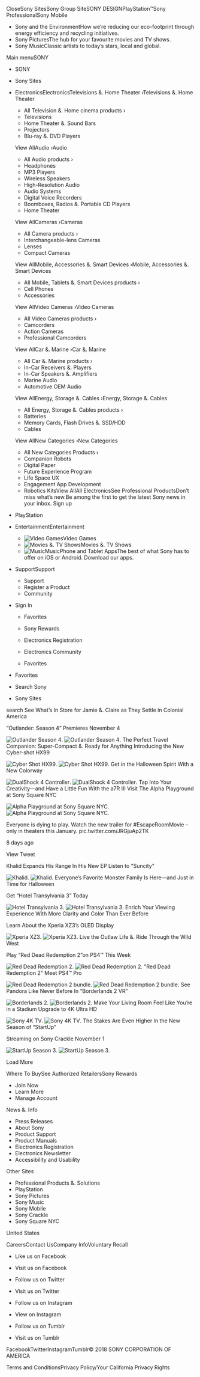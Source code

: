 Close<img src="//www.sony.com/assets/images/close-btn-x.png?fa48f775a334600f47f403ffb303d1e7&amp;wid=12" alt="" class="u-nav-close-btn-img">Sony Sites<img src="//www.sony.com/image/9a512bd93333b3c884bdbe2ba1581755?fmt=jpeg&amp;wid=370" alt="" class="u-nav-primary-img">Sony Group Site<img src="//www.sony.com/image/9762859c83b5616a7c75b2714c2e7d76?fmt=jpeg&amp;wid=370" alt="" class="u-nav-primary-img">SONY DESIGN<img src="//www.sony.com/image/5b83005cbb02abbc2878e29b23a3c362?fmt=jpeg&amp;wid=370" alt="" class="u-nav-primary-img">PlayStation™<img src="//www.sony.com/image/65c210a5a7b4a59a9963df8a4e0835da?fmt=jpeg&amp;wid=370" alt="" class="u-nav-primary-img">Sony Professional<img src="//www.sony.com/image/bf805a8b340105d03fcff55e3d22fb18?fmt=jpeg&amp;wid=370" alt="" class="u-nav-primary-img">Sony Mobile

*   Sony and the EnvironmentHow we’re reducing our eco-footprint through energy efficiency and recycling initiatives.
*   Sony PicturesThe hub for your favourite movies and TV shows.
*   Sony MusicClassic artists to today’s stars, local and global.

Main menuSONY

*   SONY
*   Sony Sites
*   ElectronicsElectronicsTelevisions &. Home Theater ›Televisions &. Home Theater
    
    *   All Television &. Home cinema products ›
    *   Televisions
    *   Home Theater &. Sound Bars
    *   Projectors
    *   Blu-ray &. DVD Players
    
    View AllAudio ›Audio
    
    *   All Audio products ›
    *   Headphones
    *   MP3 Players
    *   Wireless Speakers
    *   High-Resolution Audio
    *   Audio Systems
    *   Digital Voice Recorders
    *   Boomboxes, Radios &. Portable CD Players
    *   Home Theater
    
    View AllCameras ›Cameras
    
    *   All Camera products ›
    *   Interchangeable-lens Cameras
    *   Lenses
    *   Compact Cameras
    
    View AllMobile, Accessories &. Smart Devices ›Mobile, Accessories &. Smart Devices
    
    *   All Mobile, Tablets &. Smart Devices products ›
    *   Cell Phones
    *   Accessories
    
    View AllVideo Cameras ›Video Cameras
    
    *   All Video Cameras products ›
    *   Camcorders
    *   Action Cameras
    *   Professional Camcorders
    
    View AllCar &. Marine ›Car &. Marine
    
    *   All Car &. Marine products ›
    *   In-Car Receivers &. Players
    *   In-Car Speakers &. Amplifiers
    *   Marine Audio
    *   Automotive OEM Audio
    
    View AllEnergy, Storage &. Cables ›Energy, Storage &. Cables
    
    *   All Energy, Storage &. Cables products ›
    *   Batteries
    *   Memory Cards, Flash Drives &. SSD/HDD
    *   Cables
    
    View AllNew Categories ›New Categories
    *   All New Categories Products ›
    *   Companion Robots
    *   Digital Paper
    *   Future Experience Program
    *   Life Space UX
    *   Engagement App Development
    *   Robotics KitsView AllAll ElectronicsSee Professional Products<img src="//www.sony.com/image/73af50e8d496b98be27c316fba0cb511?fmt=jpeg&amp;wid=218" alt="" class="iq-img">Don’t miss what’s new.Be among the first to get the latest Sony news in your inbox. Sign up
*   PlayStation
*   EntertainmentEntertainment
    *   <img src="//www.sony.com/image/c8d568c456f06d3fa734b3331f100352?fmt=png-alpha&amp;wid=192&amp;hei=106" alt="Video Games" class="0 ">Video Games
    *   <img src="//www.sony.com/image/fc437c3658eed4b903e04f558e383d72?fmt=png-alpha&amp;wid=192&amp;hei=106" alt="Movies &amp. TV Shows" class="0 ">Movies &. TV Shows
    *   <img src="//www.sony.com/image/e783b1218f8069830c258b94aa5870c2?fmt=png-alpha&amp;wid=192&amp;hei=106" alt="Music" class="0 ">Music<img src="//www.sony.com/image/7a959cd929b51c2272e8fa8e9e8ed184?fmt=png-alpha&amp;wid=218" alt="" class="">Phone and Tablet AppsThe best of what Sony has to offer on iOS or Android. Download our apps.
*   SupportSupport
    *   <img src="//www.sony.com/image/bf43c4ef8c2eb71880b73f458ec57373?fmt=png-alpha&amp;wid=192&amp;hei=106" alt="" class="0 ">Support
    *   <img src="//www.sony.com/image/9e54e9a0759ae334e03e85366d4ba231?fmt=png-alpha&amp;wid=192&amp;hei=106" alt="" class="0 ">Register a Product
    *   <img src="//www.sony.com/image/b40fc153416e1395537a641506dd9fb8?fmt=png-alpha&amp;wid=192&amp;hei=106" alt="" class="0 ">Community

*   Sign In
    
    *   Favorites
    
    *   Sony Rewards
    *   Electronics Registration
    *   Electronics Community
    *   Favorites
*   Favorites
*   Search Sony
*   Sony Sites

search See What’s In Store for Jamie &. Claire as They Settle in Colonial America

“Outlander: Season 4” Premieres November 4

<img class="bg-img" data-linkname="en:set\_e:position\_1|\_5x2-1:video:tv:OutlanderSeason4-October-25-2018:sptv:image:YMVizqMN83o" data-analytics-event="content" data-analytics-category="tile" data-analytics-action="click" data-analytics-name="See What’s In Store for Jamie &amp. Claire as They Settle in Colonial America YMVizqMN83o Outlander-Season-4" data-img1x="/content/dam/sony/homepage/2018-october/10-25/OutlanderSeason4-600x600.jpg" data-img2x="/content/dam/sony/homepage/2018-october/10-25/OutlanderSeason4-1276x500.jpg" src="/content/dam/sony/homepage/2018-october/10-25/OutlanderSeason4-1276x500.jpg" alt="Outlander Season 4 "/>. <img class="bg-img" data-linkname="en:set\_e:position\_1|\_5x2-1:video:tv:OutlanderSeason4-October-25-2018:sptv:image-mobile:YMVizqMN83o" data-analytics-event="content" data-analytics-category="tile" data-analytics-action="click" data-analytics-name="See What’s In Store for Jamie &amp. Claire as They Settle in Colonial America YMVizqMN83o Outlander-Season-4" data-img1x="/content/dam/sony/homepage/2018-october/10-25/OutlanderSeason4-600x600.jpg" data-img2x="/content/dam/sony/homepage/2018-october/10-25/OutlanderSeason4-1276x500.jpg" src="/content/dam/sony/homepage/2018-october/10-25/OutlanderSeason4-600x600.jpg" alt="Outlander Season 4 "/>. The Perfect Travel Companion: Super-Compact &. Ready for Anything Introducing the New Cyber-shot HX99

<img class="bg-img" data-linkname="en:set\_b:position\_1|\_2x2-1:image:professional:CyberShotHX99-October-25-2018:pro:image" data-analytics-event="content" data-analytics-category="tile" data-analytics-action="click" data-analytics-name="The Perfect Travel Companion: Super-Compact &amp. Ready for Anything Cyber-Shot-HX99" data-img1x="/content/dam/sony/homepage/2018-october/10-25/CybershotHX99-600x600.jpg" data-img2x="/content/dam/sony/homepage/2018-october/10-25/CybershotHX99-600x600.jpg" src="/content/dam/sony/homepage/2018-october/10-25/CybershotHX99-600x600.jpg" alt="Cyber Shot HX99"/>. <img class="bg-img" data-linkname="en:set\_b:position\_1|\_2x2-1:image:professional:CyberShotHX99-October-25-2018:pro:image-mobile:" data-analytics-event="content" data-analytics-category="tile" data-analytics-action="click" data-analytics-name="The Perfect Travel Companion: Super-Compact &amp. Ready for Anything Cyber-Shot-HX99" data-img1x="/content/dam/sony/homepage/2018-october/10-25/CybershotHX99-600x600.jpg" data-img2x="/content/dam/sony/homepage/2018-october/10-25/CybershotHX99-600x600.jpg" src="/content/dam/sony/homepage/2018-october/10-25/CybershotHX99-600x600.jpg" alt="Cyber Shot HX99"/>. Get in the Halloween Spirit With a New Colorway

<img class="bg-img" data-linkname="en:set\_b:position\_1|\_2x1-3:image:playstation:DualShock4Controller-October-25-2018:ps:image" data-analytics-event="content" data-analytics-category="tile" data-analytics-action="click" data-analytics-name="Get in the Halloween Spirit Dual-Shock-4-Controller" data-img1x="/content/dam/sony/homepage/2018-october/10-25/PSDualShock-600x600.jpg" data-img2x="/content/dam/sony/homepage/2018-october/10-25/PSDualShock-600x600.jpg" src="/content/dam/sony/homepage/2018-october/10-25/PSDualShock-600x600.jpg" alt="DualShock 4 Controller"/>. <img class="bg-img" data-linkname="en:set\_b:position\_1|\_2x1-3:image:playstation:DualShock4Controller-October-25-2018:ps:image-mobile:" data-analytics-event="content" data-analytics-category="tile" data-analytics-action="click" data-analytics-name="Get in the Halloween Spirit Dual-Shock-4-Controller" data-img1x="/content/dam/sony/homepage/2018-october/10-25/PSDualShock-600x600.jpg" data-img2x="/content/dam/sony/homepage/2018-october/10-25/PSDualShock-600x600.jpg" src="/content/dam/sony/homepage/2018-october/10-25/PSDualShock-600x600.jpg" alt="DualShock 4 Controller"/>. Tap Into Your Creativity—and Have a Little Fun With the a7R III Visit The Alpha Playground at Sony Square NYC

<img class="bg-img" data-linkname="en:set\_b:position\_1|\_1x1-4:image:electronics:AlphaPlaygroundSSNYC-October-25-2018:sca:image" data-analytics-event="content" data-analytics-category="tile" data-analytics-action="click" data-analytics-name="Tap Into Your Creativity—and Have a Little Fun With the a7R III Alpha-Playground-SSNYC" data-img1x="/content/dam/sony/homepage/2018-october/10-25/AlphaPlayground-600x600.jpg" data-img2x="/content/dam/sony/homepage/2018-october/10-25/AlphaPlayground-745x500.jpg" src="/content/dam/sony/homepage/2018-october/10-25/AlphaPlayground-745x500.jpg" alt="Alpha Playground at Sony Square NYC "/>. <img class="bg-img" data-linkname="en:set\_b:position\_1|\_1x1-4:image:electronics:AlphaPlaygroundSSNYC-October-25-2018:sca:image-mobile:" data-analytics-event="content" data-analytics-category="tile" data-analytics-action="click" data-analytics-name="Tap Into Your Creativity—and Have a Little Fun With the a7R III Alpha-Playground-SSNYC" data-img1x="/content/dam/sony/homepage/2018-october/10-25/AlphaPlayground-600x600.jpg" data-img2x="/content/dam/sony/homepage/2018-october/10-25/AlphaPlayground-745x500.jpg" src="/content/dam/sony/homepage/2018-october/10-25/AlphaPlayground-600x600.jpg" alt="Alpha Playground at Sony Square NYC "/>.

Everyone is dying to play. Watch the new trailer for #EscapeRoomMovie – only in theaters this January. pic.twitter.com/JRGjuAp2TK

8 days ago

View Tweet

Khalid Expands His Range In His New EP Listen to "Suncity"

<img class="bg-img" data-linkname="en:set\_b:position\_1|\_1x1-6:image:music:KhalidSuncity-October-25-2018:sme:image" data-analytics-event="content" data-analytics-category="tile" data-analytics-action="click" data-analytics-name="Khalid Expands His Range In His New EP Khalid-Suncity" data-img1x="/content/dam/sony/homepage/2018-october/10-25/Khalid-600x600.jpg" data-img2x="/content/dam/sony/homepage/2018-october/10-25/Khalid-500x246.jpg" src="/content/dam/sony/homepage/2018-october/10-25/Khalid-500x246.jpg" alt="Khalid "/>. <img class="bg-img" data-linkname="en:set\_b:position\_1|\_1x1-6:image:music:KhalidSuncity-October-25-2018:sme:image-mobile:" data-analytics-event="content" data-analytics-category="tile" data-analytics-action="click" data-analytics-name="Khalid Expands His Range In His New EP Khalid-Suncity" data-img1x="/content/dam/sony/homepage/2018-october/10-25/Khalid-600x600.jpg" data-img2x="/content/dam/sony/homepage/2018-october/10-25/Khalid-500x246.jpg" src="/content/dam/sony/homepage/2018-october/10-25/Khalid-600x600.jpg" alt="Khalid "/>. Everyone’s Favorite Monster Family Is Here—and Just in Time for Halloween

Get “Hotel Transylvania 3” Today

<img class="bg-img" data-linkname="en:set\_e:position\_1|\_5x2-1:video:movies:HT3Youtube-October-04-2018:sp:image:fVHlRN0upIo" data-analytics-event="content" data-analytics-category="tile" data-analytics-action="click" data-analytics-name="Everyone’s Favorite Monster Family Is Here—and Just in Time for Halloween fVHlRN0upIo HT3-Youtube" data-img1x="/content/dam/sony/homepage/2018-october/10-25/hotel-transylvania-3-600x600.jpg" data-img2x="/content/dam/sony/homepage/2018-october/10-25/hotel-transylvania-3-1276x500.jpg" src="/content/dam/sony/homepage/2018-october/10-25/hotel-transylvania-3-1276x500.jpg" alt="Hotel Transylvania 3 "/>. <img class="bg-img" data-linkname="en:set\_e:position\_1|\_5x2-1:video:movies:HT3Youtube-October-04-2018:sp:image-mobile:fVHlRN0upIo" data-analytics-event="content" data-analytics-category="tile" data-analytics-action="click" data-analytics-name="Everyone’s Favorite Monster Family Is Here—and Just in Time for Halloween fVHlRN0upIo HT3-Youtube" data-img1x="/content/dam/sony/homepage/2018-october/10-25/hotel-transylvania-3-600x600.jpg" data-img2x="/content/dam/sony/homepage/2018-october/10-25/hotel-transylvania-3-1276x500.jpg" src="/content/dam/sony/homepage/2018-october/10-25/hotel-transylvania-3-600x600.jpg" alt="Hotel Transylvania 3 "/>. Enrich Your Viewing Experience With More Clarity and Color Than Ever Before

Learn About the Xperia XZ3’s OLED Display

<img class="bg-img" data-linkname="en:set\_a:position\_1|\_3x2-1:video:mobile:XperiaSizzle-October-25-2018:mob:image:aLD\_ZcNvtZE" data-analytics-event="content" data-analytics-category="tile" data-analytics-action="click" data-analytics-name="Enrich Your Viewing Experience With More Clarity and Color Than Ever Before aLD\_ZcNvtZE Xperia-Sizzle" data-img1x="/content/dam/sony/homepage/2018-october/10-25/Xperia\_XZ3\_600x600.jpg" data-img2x="/content/dam/sony/homepage/2018-october/10-25/Xperia\_XZ3\_745x500.jpg" src="/content/dam/sony/homepage/2018-october/10-25/Xperia\_XZ3\_745x500.jpg" alt="Xperia XZ3"/>. <img class="bg-img" data-linkname="en:set\_a:position\_1|\_3x2-1:video:mobile:XperiaSizzle-October-25-2018:mob:image-mobile:aLD\_ZcNvtZE" data-analytics-event="content" data-analytics-category="tile" data-analytics-action="click" data-analytics-name="Enrich Your Viewing Experience With More Clarity and Color Than Ever Before aLD\_ZcNvtZE Xperia-Sizzle" data-img1x="/content/dam/sony/homepage/2018-october/10-25/Xperia\_XZ3\_600x600.jpg" data-img2x="/content/dam/sony/homepage/2018-october/10-25/Xperia\_XZ3\_745x500.jpg" src="/content/dam/sony/homepage/2018-october/10-25/Xperia\_XZ3\_600x600.jpg" alt="Xperia XZ3"/>. Live the Outlaw Life &. Ride Through the Wild West

Play “Red Dead Redemption 2”on PS4™ This Week

<img class="bg-img" data-linkname="en:set\_a:position\_1|\_2x1-2:video:playstation:RedDeadRedemption2Trailer-October-25-2018:ps:image:6VVhPqGMDAg" data-analytics-event="content" data-analytics-category="tile" data-analytics-action="click" data-analytics-name="Live the Outlaw Life &amp. Ride Through the Wild West 6VVhPqGMDAg Red-Dead-Redemption-2-Trailer" data-img1x="/content/dam/sony/homepage/2018-october/10-25/red-dead-redemption-600x600.jpg" data-img2x="/content/dam/sony/homepage/2018-october/10-25/red-dead-redemption-500x246.jpg" src="/content/dam/sony/homepage/2018-october/10-25/red-dead-redemption-500x246.jpg" alt="Red Dead Redemption 2"/>. <img class="bg-img" data-linkname="en:set\_a:position\_1|\_2x1-2:video:playstation:RedDeadRedemption2Trailer-October-25-2018:ps:image-mobile:6VVhPqGMDAg" data-analytics-event="content" data-analytics-category="tile" data-analytics-action="click" data-analytics-name="Live the Outlaw Life &amp. Ride Through the Wild West 6VVhPqGMDAg Red-Dead-Redemption-2-Trailer" data-img1x="/content/dam/sony/homepage/2018-october/10-25/red-dead-redemption-600x600.jpg" data-img2x="/content/dam/sony/homepage/2018-october/10-25/red-dead-redemption-500x246.jpg" src="/content/dam/sony/homepage/2018-october/10-25/red-dead-redemption-600x600.jpg" alt="Red Dead Redemption 2"/>. "Red Dead Redemption 2" Meet PS4™ Pro

<img class="bg-img" data-linkname="en:set\_a:position\_1|\_1x1-3:image:playstation:RedDeadRedemption2bundle-October-25-2018:ps:image" data-analytics-event="content" data-analytics-category="tile" data-analytics-action="click" data-analytics-name="&#34;Red Dead Redemption 2&#34. Red-Dead-Redemption-2-bundle" data-img1x="/content/dam/sony/homepage/2018-october/10-25/PS4ProRDR2-600x600-2.jpg" data-img2x="/content/dam/sony/homepage/2018-october/10-25/PS4ProRDR2-600x600-2.jpg" src="/content/dam/sony/homepage/2018-october/10-25/PS4ProRDR2-600x600-2.jpg" alt="Red Dead Redemption 2 bundle"/>. <img class="bg-img" data-linkname="en:set\_a:position\_1|\_1x1-3:image:playstation:RedDeadRedemption2bundle-October-25-2018:ps:image-mobile:" data-analytics-event="content" data-analytics-category="tile" data-analytics-action="click" data-analytics-name="&#34;Red Dead Redemption 2&#34. Red-Dead-Redemption-2-bundle" data-img1x="/content/dam/sony/homepage/2018-october/10-25/PS4ProRDR2-600x600-2.jpg" data-img2x="/content/dam/sony/homepage/2018-october/10-25/PS4ProRDR2-600x600-2.jpg" src="/content/dam/sony/homepage/2018-october/10-25/PS4ProRDR2-600x600-2.jpg" alt="Red Dead Redemption 2 bundle"/>. See Pandora Like Never Before In “Borderlands 2 VR”

<img class="bg-img" data-linkname="en:set\_a:position\_1|\_1x1-5:image:playstation:Borderlands2Trailer-October-25-2018:ps:image" data-analytics-event="content" data-analytics-category="tile" data-analytics-action="click" data-analytics-name="See Pandora Like Never Before Borderlands-2-Trailer" data-img1x="/content/dam/sony/homepage/2018-october/10-25/Borderlands2VR-Maya-600x600.jpg" data-img2x="/content/dam/sony/homepage/2018-october/10-25/Borderlands2VR-Maya-600x600.jpg" src="/content/dam/sony/homepage/2018-october/10-25/Borderlands2VR-Maya-600x600.jpg" alt="Borderlands 2 "/>. <img class="bg-img" data-linkname="en:set\_a:position\_1|\_1x1-5:image:playstation:Borderlands2Trailer-October-25-2018:ps:image-mobile:" data-analytics-event="content" data-analytics-category="tile" data-analytics-action="click" data-analytics-name="See Pandora Like Never Before Borderlands-2-Trailer" data-img1x="/content/dam/sony/homepage/2018-october/10-25/Borderlands2VR-Maya-600x600.jpg" data-img2x="/content/dam/sony/homepage/2018-october/10-25/Borderlands2VR-Maya-600x600.jpg" src="/content/dam/sony/homepage/2018-october/10-25/Borderlands2VR-Maya-600x600.jpg" alt="Borderlands 2 "/>. Make Your Living Room Feel Like You’re in a Stadium Upgrade to 4K Ultra HD

<img class="bg-img" data-linkname="en:set\_a:position\_1|\_2x2-6:image:electronics:4kTVFootball-October-25-2018:gwt:image" data-analytics-event="content" data-analytics-category="tile" data-analytics-action="click" data-analytics-name="Make Your Living Room Feel Like You’re in a Stadium 4k-TV-Football" data-img1x="/content/dam/sony/homepage/2018-october/10-25/X850B-600x600.jpg" data-img2x="/content/dam/sony/homepage/2018-october/10-25/X850B-600x600.jpg" src="/content/dam/sony/homepage/2018-october/10-25/X850B-600x600.jpg" alt="Sony 4K TV"/>. <img class="bg-img" data-linkname="en:set\_a:position\_1|\_2x2-6:image:electronics:4kTVFootball-October-25-2018:gwt:image-mobile:" data-analytics-event="content" data-analytics-category="tile" data-analytics-action="click" data-analytics-name="Make Your Living Room Feel Like You’re in a Stadium 4k-TV-Football" data-img1x="/content/dam/sony/homepage/2018-october/10-25/X850B-600x600.jpg" data-img2x="/content/dam/sony/homepage/2018-october/10-25/X850B-600x600.jpg" src="/content/dam/sony/homepage/2018-october/10-25/X850B-600x600.jpg" alt="Sony 4K TV"/>. The Stakes Are Even Higher In the New Season of “StartUp”

Streaming on Sony Crackle November 1

<img class="bg-img" data-linkname="en:set\_e:position\_1|\_5x2-1:video:tv:StartUpSeason3Trailer-October-25-2018:sptv:image:KF3PRTbxJeE" data-analytics-event="content" data-analytics-category="tile" data-analytics-action="click" data-analytics-name="The Stakes Are Even Higher In the New Season of “StartUp” KF3PRTbxJeE StartUp-Season-3-Trailer" data-img1x="/content/dam/sony/homepage/2018-october/10-25/Startup-600x600.jpg" data-img2x="/content/dam/sony/homepage/2018-october/10-25/Startup-1276x500.jpg" src="/content/dam/sony/homepage/2018-october/10-25/Startup-1276x500.jpg" alt="StartUp Season 3"/>. <img class="bg-img" data-linkname="en:set\_e:position\_1|\_5x2-1:video:tv:StartUpSeason3Trailer-October-25-2018:sptv:image-mobile:KF3PRTbxJeE" data-analytics-event="content" data-analytics-category="tile" data-analytics-action="click" data-analytics-name="The Stakes Are Even Higher In the New Season of “StartUp” KF3PRTbxJeE StartUp-Season-3-Trailer" data-img1x="/content/dam/sony/homepage/2018-october/10-25/Startup-600x600.jpg" data-img2x="/content/dam/sony/homepage/2018-october/10-25/Startup-1276x500.jpg" src="/content/dam/sony/homepage/2018-october/10-25/Startup-600x600.jpg" alt="StartUp Season 3"/>.

Load More

Where To BuySee Authorized RetailersSony Rewards

*   Join Now
*   Learn More
*   Manage Account

News &. Info

*   Press Releases
*   About Sony
*   Product Support
*   Product Manuals
*   Electronics Registration
*   Electronics Newsletter
*   Accessibility and Usability

Other Sites

*   Professional Products &. Solutions
*   PlayStation
*   Sony Pictures
*   Sony Music
*   Sony Mobile
*   Sony Crackle
*   Sony Square NYC

United States

CareersContact UsCompany InfoVoluntary Recall

*   Like us on Facebook

*   Visit us on Facebook

*   Follow us on Twitter

*   Visit us on Twitter

*   Follow us on Instagram
*   View on Instagram

*   Follow us on Tumblr
*   Visit us on Tumblr

FacebookTwitterInstagramTumblr© 2018 SONY CORPORATION OF AMERICA

Terms and ConditionsPrivacy Policy/Your California Privacy Rights